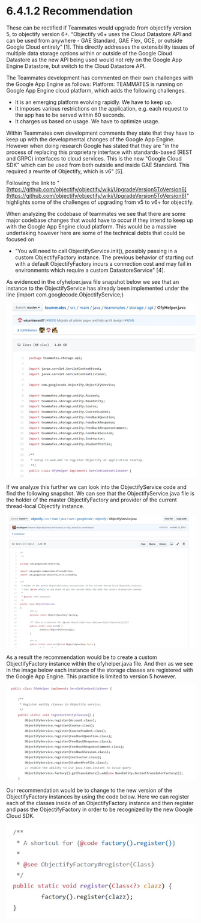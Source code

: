 # 6.4.1.2  Recommendation

These can be rectified if Teammates would upgrade from objectify version 5, to objectify version 6+. “Objectify v6+ uses the Cloud Datastore API and can be used from anywhere - GAE Standard, GAE Flex, GCE, or outside Google Cloud entirely” \[1\]. This directly addresses the extensibility issues of multiple data storage options within or outside of the Google Cloud Datastore as the new API being used would not rely on the Google App Engine Datastore, but switch to the Cloud Datastore API.

The Teammates development has commented on their own challenges with the Google App Engine as follows: Platform: TEAMMATES is running on Google App Engine cloud platform, which adds the following challenges.

* It is an emerging platform evolving rapidly. We have to keep up.
* It imposes various restrictions on the application, e.g. each request to the app has to be served within 60 seconds.
* It charges us based on usage. We have to optimize usage.

Within Teammates own development comments they state that they have to keep up with the developmental changes of the Google App Engine. However when doing research Google has stated that they are "in the process of replacing this proprietary interface with standards-based \(REST and GRPC\) interfaces to cloud services. This is the new "Google Cloud SDK" which can be used from both outside and inside GAE Standard. This required a rewrite of Objectify, which is v6" \[5\].

Following the link to "[https://github.com/objectify/objectify/wiki/UpgradeVersion5ToVersion6](https://github.com/objectify/objectify/wiki/UpgradeVersion5ToVersion6)" highlights some of the challenges of upgrading from v5 to v6+ for objectify.

When analyzing the codebase of teammates we see that there are some major codebase changes that would have to occur if they intend to keep up with the Google App Engine cloud platform. This would be a massive undertaking however here are some of the technical debts that could be focused on

* "You will need to call ObjectifyService.init\(\), possibly passing in a custom ObjectifyFactory instance. The previous behavior of starting out with a default ObjectifyFactory incurs a connection cost and may fail in environments which require a custom DatastoreService" \[4\].

As evidenced in the ofyhelper.java file snapshot below we see that an instance to the ObjectifyService has already been implemented under the line \(import com.googlecode.ObjectifyService;\)

![Figure 11.0: Representation of dependency on Objectify](../../../.gitbook/assets/image%20%287%29.png)

If we analyze this further we can look into the ObjectifyService code and find the following snapshot. We can see that the ObjectifyService.java file is the holder of the master ObjectifyFactory and provider of the current thread-local Objectify instance.

![Figure 12.0: Representation of dependency on Objectify](../../../.gitbook/assets/image%20%2814%29.png)

As a result the recommendation would be to create a custom ObjectifyFactory instance within the ofyhelper.java file. And then as we see in the image below each instance of the storage classes are registered with the Google App Engine. This practice is limited to version 5 however.

![Figure 13.0: Representation of dependency on Objectify](../../../.gitbook/assets/image%20%286%29.png)

Our recommendation would be to change to the new version of the ObjectifyFactory instances by using the code below. Here we can register each of the classes inside of an ObjectifyFactory instance and then register and pass the ObjectifyFactory in order to be recognized by the new Google Cloud SDK.

![Figure 14.0: Representation of dependency on Objectify](../../../.gitbook/assets/image%20%2811%29.png)

